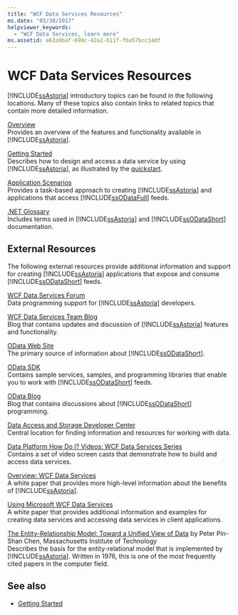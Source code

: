 ```yaml
---
title: "WCF Data Services Resources"
ms.date: "03/30/2017"
helpviewer_keywords: 
  - "WCF Data Services, learn more"
ms.assetid: e63a9baf-699c-42e2-b11f-fba57bcc14df
---
```

# WCF Data Services Resources
[!INCLUDE[ssAstoria](../../../../includes/ssastoria-md.md)] introductory topics can be found in the following locations. Many of these topics also contain links to related topics that contain more detailed information.  
  
 [Overview](../../../../docs/framework/data/wcf/wcf-data-services-overview.md)  
 Provides an overview of the features and functionality available in [!INCLUDE[ssAstoria](../../../../includes/ssastoria-md.md)].  
  
 [Getting Started](../../../../docs/framework/data/adonet/ef/getting-started.md)  
 Describes how to design and access a data service by using [!INCLUDE[ssAstoria](../../../../includes/ssastoria-md.md)], as illustrated by the [quickstart](../../../../docs/framework/data/wcf/quickstart-wcf-data-services.md).  
  
 [Application Scenarios](../../../../docs/framework/data/wcf/application-scenarios-wcf-data-services.md)  
 Provides a task-based approach to creating [!INCLUDE[ssAstoria](../../../../includes/ssastoria-md.md)] and applications that access [!INCLUDE[ssODataFull](../../../../includes/ssodatafull-md.md)] feeds.  
  
 [.NET Glossary](../../../standard/glossary.md)  
 Includes terms used in [!INCLUDE[ssAstoria](../../../../includes/ssastoria-md.md)] and [!INCLUDE[ssODataShort](../../../../includes/ssodatashort-md.md)] documentation.  
  
## External Resources  
 The following external resources provide additional information and support for creating [!INCLUDE[ssAstoria](../../../../includes/ssastoria-md.md)] applications that expose and consume [!INCLUDE[ssODataShort](../../../../includes/ssodatashort-md.md)] feeds.  
  
 [WCF Data Services Forum](https://go.microsoft.com/fwlink/?LinkId=150512)  
 Data programming support for [!INCLUDE[ssAstoria](../../../../includes/ssastoria-md.md)] developers.  
  
 [WCF Data Services Team Blog](https://go.microsoft.com/fwlink/?LinkId=150511)  
 Blog that contains updates and discussion of [!INCLUDE[ssAstoria](../../../../includes/ssastoria-md.md)] features and functionality.  
  
 [OData Web Site](https://go.microsoft.com/fwlink/?LinkID=184554)  
 The primary source of information about [!INCLUDE[ssODataShort](../../../../includes/ssodatashort-md.md)].  
  
 [OData SDK](https://go.microsoft.com/fwlink/?LinkID=185248)  
 Contains sample services, samples, and programming libraries that enable you to work with [!INCLUDE[ssODataShort](../../../../includes/ssodatashort-md.md)] feeds.  
  
 [OData Blog](https://go.microsoft.com/fwlink/?LinkId=185868)  
 Blog that contains discussions about [!INCLUDE[ssODataShort](../../../../includes/ssodatashort-md.md)] programming.  
  
 [Data Access and Storage Developer Center](https://go.microsoft.com/fwlink/?LinkId=91903)  
 Central location for finding information and resources for working with data.  
  
 [Data Platform How Do I? Videos: WCF Data Services Series](https://go.microsoft.com/fwlink/?LinkId=124600)  
 Contains a set of video screen casts that demonstrate how to build and access data services.  
  
 [Overview: WCF Data Services](https://go.microsoft.com/fwlink/?LinkID=131074)  
 A white paper that provides more high-level information about the benefits of [!INCLUDE[ssAstoria](../../../../includes/ssastoria-md.md)].  
  
 [Using Microsoft WCF Data Services](https://go.microsoft.com/fwlink/?LinkID=131075)  
 A white paper that provides additional information and examples for creating data services and accessing data services in client applications.  
  
 [The Entity-Relationship Model: Toward a Unified View of Data](https://go.microsoft.com/fwlink/?LinkId=91909) by Peter Pin-Shan Chen, Massachusetts Institute of Technology  
 Describes the basis for the entity-relational model that is implemented by [!INCLUDE[ssAstoria](../../../../includes/ssastoria-md.md)]. Written in 1976, this is one of the most frequently cited papers in the computer field.  
  
## See also
- [Getting Started](../../../../docs/framework/data/wcf/getting-started-with-wcf-data-services.md)

